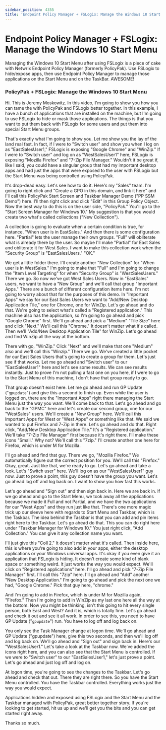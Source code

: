 ```yaml
---
sidebar_position: 4355
title: 'Endpoint Policy Manager + FSLogix: Manage the Windows 10 Start Menu'
---
```


# Endpoint Policy Manager + FSLogix: Manage the Windows 10 Start Menu

Managing the Windows 10 Start Menu after using FSLogix is a piece of cake with Netwrix Endpoint Policy Manager (formerly PolicyPak). Use FSLogix to hide/expose apps, then use Endpoint Policy Manager to manage those applications on the Start Menu and on the TaskBar. AWESOME!

### PolicyPak + FSLogix: Manage the Windows 10 Start Menu

Hi. This is Jeremy Moskowitz. In this video, I'm going to show you how you can tame the  with PolicyPak and FSLogix better together.
In this example, I have a bunch of applications that are installed on the machine, but I'm going to use FSLogix to hide or mask those applications. The things is that you want to put them back with FSLogix for some users and put them into special Start Menu groups.

That's exactly what I'm going to show you.
Let me show you the lay of the land real fast. In fact, if I were to "Switch user" and show you when I log on as "EastSalesUser1," FSLogix is exposing "Google Chrome" and "WinZip." If I were to "Switch user" and log on as "WestSalesUser1" here, FSLogix is exposing "Mozilla Firefox" and "7-Zip File Manager."
Wouldn't it be great if, like I said, you could have a singular group that had my important desktop apps and had just the apps that were exposed to the user with FSLogix but the Start Menu was being controlled using PolicyPak.

It's drop-dead easy. Let's see how to do it.
Here's my "Sales" team. I'm going to right click and "Create a GPO in this domain, and link it here" and I'll call this PolicyPak Start Screen and Taskbar Manager Demo ("PP SSM Demo") here. I'll then right click and click "Edit" in this Group Policy Object.
Now the best way to do this is on the user side, "PolicyPak." You'll go to the "Start Screen Manager for Windows 10." My suggestion is that you would create two what's called collections ("New Collection").

A collection is going to evaluate when a certain condition is true, for instance, "When user is in EastSales."
And then there is some configuration here. "Partial" lets the user manage their own groups. "Full" will obliterate what is already there by the user. So maybe I'll make "Partial" for East Sales and obliterate it for West Sales. I want to make this collection work when the "Security Group" is "EastSalesUsers." "OK."

We get a little folder there.
I'll create another "New Collection" for "When user is in WestSales." I'm going to make that "Full" and I'm going to change the "Item Level Targeting" for when "Security Group" is "WestSalesUsers." There we go. So now we've got West Sales Users.
Now in "EastSales" users, we want to have a "New Group" and we'll call that group "Important Apps." There are a bunch of different configuration items here. I'm not going to worry about that for the purposes of this demo. In "Important Apps" we say for our East Sales Users we want to "Add/New Desktop Application Tile," one for Chrome, one for WinZip.
Let's go ahead and do that. We're going to select what's called a "Registered application." This machine also has the application, so I'm going to go ahead and pick "Google Chrome" first. We'll go ahead and pick a "Medium" "Tile Size" here and click "Next." We'll call this "Chrome." It doesn't matter what it's called. Then we'll "Add/New Desktop Application Tile" for WinZip. Let's go ahead and find WinZip all the way at the bottom.

There with go, "WinZip." Click "Next" and we'll make that one "Medium" also and we'll call this "Winzip."
There we go. We've created a little pocket for our East Sales Users that's going to create a group for them. Let's just see if that works. Let me go ahead and "Switch user" to our "EastSalesUser1" here and let's see some results. We can see results instantly. Just to prove I'm not pulling a fast one on you here, if I were to go to the Start Menu of this machine, I don't have that group ready to go.

That group doesn't exist here.
Let me go ahead and run GP Update ("`gpupdate`") and give this a second to finish up. Even while the user is logged on, there are the "Important Apps" right there managing the Start Menu just the way you want. We'll come back to that.
Let's go ahead and go back to the "GPMC" here and let's create our second group, one for our "WestSales" users. We'll create a "New Group" here. We'll call this Important Apps for West or "West Apps" or something like that.
We said we wanted to put Firefox and 7-Zip in there. Let's go ahead and do that. Right click, "Add/New Desktop Application Tile." It's a "Registered application." We'll take "7-Zip File Manager" first because it's right there. I'll make these icons "Small." Why not? We'll call this "7zip."
I'll create another one here for Firefox, which is under M for Mozilla.

I'll go ahead and find that guy. There we go, "Mozilla Firefox." We automatically figure out the correct position for you. We'll call this "Firefox."
Okay, great. Just like that, we're ready to go. Let's go ahead and take a look. Let's "Switch user" here. We'll log on as our "WestSalesUser1" guy now. Just to prove a point, this guy doesn't have the group you want. Let's go ahead log off and log back on. I want to show you how fast this works.

Let's go ahead and "Sign out" and then sign back in.
Here we are back in. If we go ahead and go to the Start Menu, we took away all the applications because we made it Full and not Partial, and we have the two applications for our "West Apps" and they run just like that.
There's one more magic trick up our sleeve here with regards to Start Menu and Taskbar, which is the Taskbar. The idea behind the Taskbar is that you can add and pin items right here to the Taskbar. Let's go ahead do that.
This you can do right here under "Taskbar Manager for Windows 10." You just right click, "Add Collection." You can give it any collection name you want.

I'll just give this "Coll 2." It doesn't matter what it's called.
Then inside here, this is where you're going to also add in your apps, either the desktop applications or your Windows universal apps. It's okay if you even give it an application that FSLogix is hiding. It doesn't create some kind of blank space or something weird. It just works the way you would expect.
We'll click on "Registered applications" here. I'll go ahead and pick "7-Zip File Manager" first. I'll call this "7zip" here. I'll go ahead and "Add" another "New Desktop Application." I'm going to go ahead and pick the next one we had, "Google Chrome." Pick that guy here, "chrome."

And I'm going to add in Firefox, which is under M for Mozilla again, "Firefox." Then I'm going to add in WinZip as my last one here all the way at the bottom.
Now you might be thinking, isn't this going to hit every single person, both East and West? And it is, which is totally fine. Let's go ahead and check it out and see it all work. In order to see this, you need to have GP Update ("`gpupdate`") run. You have to log off and log back on.

You only see the Task Manager change at logon time. We'll go ahead and GP Update ("gpupdate") here, give this two seconds, and then we'll log off and log back on. We'll go ahead and "Sign out" and sign back in.
Here's our "WestSalesUser1." Let's take a look at the Taskbar now. We've added the icons right here, and you can also see that the Start Menu is controlled. If we were to "Switch user" to our "EastSalesUser1," let's just prove a point. Let's go ahead and just log off and log on.

At logon time, you're going to see the changes to the Taskbar. Let's go ahead and check that out. There they are right there.
So you have the Start Menu controlled. You have the Taskbar controlled. Everything works just the way you would expect.

Applications hidden and exposed using FSLogix and the Start Menu and the Taskbar managed with PolicyPak, great better together story.
If you're looking to get started, hit us up and we'll get you the bits and you can get started right away.

Thanks so much.